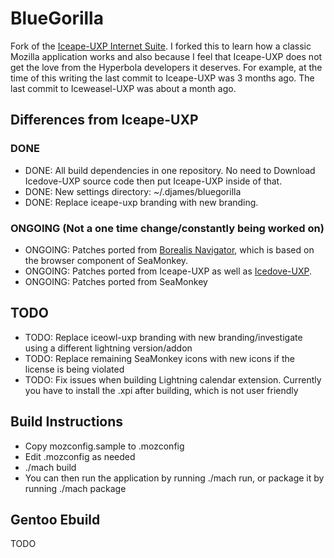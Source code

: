 # BlueGorilla
Fork of the [Iceape-UXP Internet Suite](https://wiki.hyperbola.info/doku.php?id=en:project:iceape-uxp). I forked this to learn how a classic Mozilla application works and also because I feel that Iceape-UXP does not get the love from the Hyperbola developers it deserves. For example, at the time of this writing the last commit to Iceape-UXP was 3 months ago. The last commit to Iceweasel-UXP was about a month ago.

## Differences from Iceape-UXP
### DONE
* DONE: All build dependencies in one repository. No need to Download Icedove-UXP source code then put Iceape-UXP inside of that.
* DONE: New settings directory: ~/.djames/bluegorilla
* DONE: Replace iceape-uxp branding with new branding.
### ONGOING (Not a one time change/constantly being worked on)
* ONGOING: Patches ported from [Borealis Navigator](https://github.com/binaryoutcast/binoc-central), which is based on the browser component of SeaMonkey.
* ONGOING: Patches ported from Iceape-UXP as well as [Icedove-UXP](https://wiki.hyperbola.info/doku.php?id=en:project:icedove-uxp).
* ONGOING: Patches ported from SeaMonkey
## TODO
* TODO: Replace iceowl-uxp branding with new branding/investigate using a different lightning version/addon
* TODO: Replace remaining SeaMonkey icons with new icons if the license is being violated
* TODO: Fix issues when building Lightning calendar extension. Currently you have to install the .xpi after building, which is not user friendly

## Build Instructions
* Copy mozconfig.sample to .mozconfig
* Edit .mozconfig as needed
* ./mach build
* You can then run the application by running ./mach run, or package it by running ./mach package

## Gentoo Ebuild
TODO
